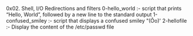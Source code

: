 0x02. Shell, I/O Redirections and filters
0-hello_world :- script that prints “Hello, World”, followed by a new line to the standard output
1-confused_smiley :- script that displays a confused smiley "(Ôo)'
2-hellofile :- Display the content of the /etc/passwd file
